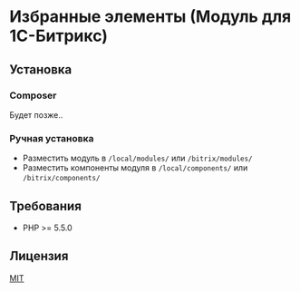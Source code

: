 # Избранные элементы (Модуль для 1С-Битрикс)

## Установка

### Composer
Будет позже..

### Ручная установка
* Разместить модуль в `/local/modules/` или `/bitrix/modules/`
* Разместить компоненты модуля в `/local/components/` или `/bitrix/components/`

## Требования
* PHP >= 5.5.0

## Лицензия
[MIT](LICENSE.md)